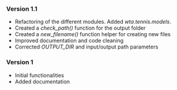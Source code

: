 ### Version 1.1

* Refactoring of the different modules. Added _wta.tennis.models_.
* Created a _check\_path()_ function for the output folder
* Created a _new\_filename()_ function helper for creating new files
* Improved documentation and code cleaning
* Corrected _OUTPUT\_DIR_ and input/output path parameters

### Version 1

* Initial functionalities
* Added documentation